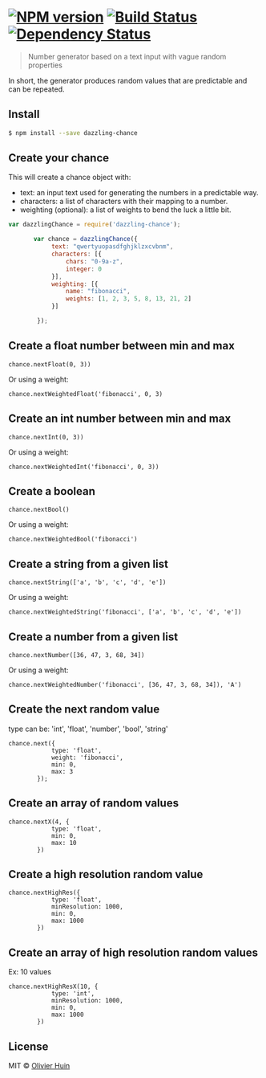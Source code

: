 #  [![NPM version][npm-image]][npm-url] [![Build Status][travis-image]][travis-url] [![Dependency Status][daviddm-url]][daviddm-image]

> Number generator based on a text input with vague random properties

In short, the generator produces random values that are predictable and can be repeated.


## Install

```sh
$ npm install --save dazzling-chance
```


## Create your chance

This will create a chance object with:
* text:  an input text used for generating the numbers in a predictable way.
* characters: a list of characters with their mapping to a number.
* weighting (optional): a list of weights to bend the luck a little bit. 


```js
var dazzlingChance = require('dazzling-chance');

       var chance = dazzlingChance({
            text: "qwertyuopasdfghjklzxcvbnm",
            characters: [{
                chars: "0-9a-z",
                integer: 0
            }],
            weighting: [{
                name: "fibonacci",
                weights: [1, 2, 3, 5, 8, 13, 21, 2]
            }]

        });

```

## Create a float number between min and max

```
chance.nextFloat(0, 3))
```

Or using a weight:

```
chance.nextWeightedFloat('fibonacci', 0, 3)
```

## Create an int number between min and max

```
chance.nextInt(0, 3))
```

Or using a weight:

```
chance.nextWeightedInt('fibonacci', 0, 3))
```

## Create a boolean

```
chance.nextBool()
```

Or using a weight:

```
chance.nextWeightedBool('fibonacci')
```


## Create a string from a given list

```
chance.nextString(['a', 'b', 'c', 'd', 'e'])
```
Or using a weight:

```
chance.nextWeightedString('fibonacci', ['a', 'b', 'c', 'd', 'e'])
```

## Create a number from a given list

```
chance.nextNumber([36, 47, 3, 68, 34])
```
Or using a weight:

```
chance.nextWeightedNumber('fibonacci', [36, 47, 3, 68, 34]), 'A')
```

## Create the next random value

type can be: 'int', 'float', 'number', 'bool', 'string'

```
chance.next({
            type: 'float',
            weight: 'fibonacci',
            min: 0,
            max: 3
        });
```

## Create an array of random values

```
chance.nextX(4, {
            type: 'float',
            min: 0,
            max: 10
        })

```

## Create a high resolution random value

```
chance.nextHighRes({
            type: 'float',
            minResolution: 1000,
            min: 0,
            max: 1000
        })
```

## Create an array of high resolution random values

Ex: 10 values

```
chance.nextHighResX(10, {
            type: 'int',
            minResolution: 1000,
            min: 0,
            max: 1000
        })
```


## License

MIT © [Olivier Huin]()


[npm-url]: https://npmjs.org/package/dazzling-chance
[npm-image]: https://badge.fury.io/js/dazzling-chance.svg
[travis-url]: https://travis-ci.org/flarebyte/dazzling-chance
[travis-image]: https://travis-ci.org/flarebyte/dazzling-chance.svg?branch=master
[daviddm-url]: https://david-dm.org/flarebyte/dazzling-chance.svg?theme=shields.io
[daviddm-image]: https://david-dm.org/flarebyte/dazzling-chance
